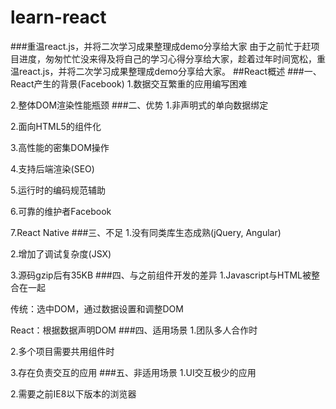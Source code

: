 # learn-react
###重温react.js，并将二次学习成果整理成demo分享给大家
由于之前忙于赶项目进度，匆匆忙忙没来得及将自己的学习心得分享给大家，趁着过年时间宽松，重温react.js，并将二次学习成果整理成demo分享给大家。
##React概述
###一、React产生的背景(Facebook)
1.数据交互繁重的应用编写困难

2.整体DOM渲染性能瓶颈
###二、优势
1.非声明式的单向数据绑定

2.面向HTML5的组件化

3.高性能的密集DOM操作

4.支持后端渲染(SEO)

5.运行时的编码规范辅助

6.可靠的维护者Facebook

7.React Native
###三、不足
1.没有同类库生态成熟(jQuery, Angular)

2.增加了调试复杂度(JSX)

3.源码gzip后有35KB
###四、与之前组件开发的差异
1.Javascript与HTML被整合在一起

传统：选中DOM，通过数据设置和调整DOM

React：根据数据声明DOM
###四、适用场景
1.团队多人合作时

2.多个项目需要共用组件时

3.存在负责交互的应用
###五、非适用场景
1.UI交互极少的应用

2.需要之前IE8以下版本的浏览器
